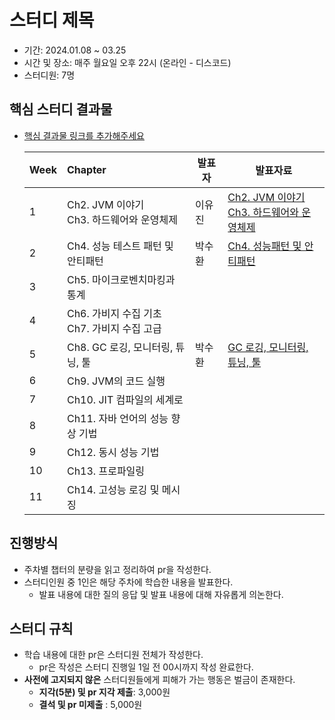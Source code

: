 # 스터디 제목

- 기간: 2024.01.08 ~ 03.25
- 시간 및 장소: 매주 월요일 오후 22시 (온라인 - 디스코드)
- 스터디원: 7명

## 핵심 스터디 결과물

- [핵심 결과물 링크를 추가해주세요](https://github.com/Learning-Is-Vital-In-Development)

  | Week | Chapter                            | 발표자 | 발표자료| 
  |------|:-----------------------------------|-----|---------------------------------------------------------------------------------------------------------------------------------------------------------------------------------------------------------------------------------------------|
  | 1    | Ch2. JVM 이야기 <br> Ch3. 하드웨어와 운영체제  | 이유진 | [Ch2. JVM 이야기](https://github.com/Learning-Is-Vital-In-Development/24-optimizing-java-2/blob/main/ch02/youjin.md) <br> [Ch3. 하드웨어와 운영체제](https://github.com/Learning-Is-Vital-In-Development/24-optimizing-java-2/blob/main/ch03/youjin.md) |
  | 2    | Ch4. 성능 테스트 패턴 및 안티패턴              | 박수환 | [Ch4. 성능패턴 및 안티패턴](https://github.com/Learning-Is-Vital-In-Development/24-optimizing-java-2/blob/main/ch04/5uhwann.md)                                                                                                                      |
  | 3    | Ch5. 마이크로벤치마킹과 통계                  |     |                                                                                                                                                                                                                                             |
  | 4    | Ch6. 가비지 수집 기초 <br> Ch7. 가비지 수집 고급 |     |                                                                                                                                                                                                                                             |
  | 5    | Ch8. GC 로깅, 모니터링, 튜닝, 툴            | 박수환 | [GC 로깅, 모니터링, 튜닝, 툴](https://github.com/Learning-Is-Vital-In-Development/24-optimizing-java-2/blob/main/ch08/5uhwann.md)                                                                                                                                                                                                                      |
  | 6    | Ch9. JVM의 코드 실행                    |     |                                                                                                                                                                                                                                             |
  | 7    | Ch10. JIT 컴파일의 세계로                 |     |                                                                                                                                                                                                                                             |
  | 8    | Ch11. 자바 언어의 성능 향상 기법              |     |                                                                                                                                                                                                                                             |
  | 9    | Ch12. 동시 성능 기법                     |     |                                                                                                                                                                                                                                             |
  | 10   | Ch13. 프로파일링                        |     |                                                                                                                                                                                                                                             |
  | 11   | Ch14. 고성능 로깅 및 메시징                 |     |                                                                                                                                                                                                                                             |

## 진행방식

- 주차별 챕터의 분량을 읽고 정리하여 pr을 작성한다.
- 스터디인원 중 1인은 해당 주차에 학습한 내용을 발표한다.
    - 발표 내용에 대한 질의 응답 및 발표 내용에 대해 자유롭게 의논한다.

## 스터디 규칙

- 학습 내용에 대한 pr은 스터디원 전체가 작성한다.
    - pr은 작성은 스터디 진행일 1일 전 00시까지 작성 완료한다.
- **사전에 고지되지 않은** 스터디원들에게 피해가 가는 행동은 벌금이 존재한다.
    - **지각(5분) 및 pr 지각 제출**: 3,000원
    - **결석 및 pr 미제출** : 5,000원
